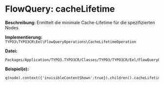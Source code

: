 # FlowQuery: cacheLifetime

**Beschreibung:** Ermittelt die minimale Cache-Lifetime für die spezifizierten Nodes

**Implementierung:** `TYPO3\TYPO3CR\Eel\FlowQueryOperations\CacheLifetimeOperation`

**Datei:**
```
Packages/Application/TYPO3.TYPO3CR/Classes/TYPO3/TYPO3CR/Eel/FlowQueryOperations/CacheLifetimeOperation.php
```

**Beispiel(e):**

```
q(node).context({'invisibleContentShown':true}).children().cacheLifetime()
```
